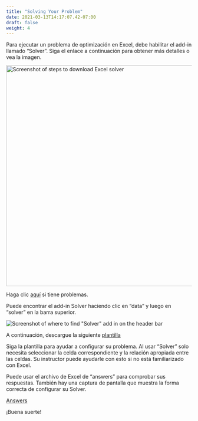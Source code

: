 ```yaml
---
title: "Solving Your Problem"
date: 2021-03-13T14:17:07.42-07:00
draft: false
weight: 4
---
```


Para ejecutar un problema de optimización en Excel, debe habilitar el add-in llamado “Solver”. Siga el enlace a continuación para obtener más detalles o vea la imagen.

 <img src= ../img/Download_Excel_solver.jpg alt="Screenshot of steps to download Excel solver" width="800" height="600">

Haga clic [aquí](https://support.microsoft.com/en-us/office/load-the-solver-add-in-in-excel-612926fc-d53b-46b4-872c-e24772f078ca) si tiene problemas.

Puede encontrar el add-in Solver haciendo clic en “data” y luego en “solver” en la barra superior. 

![Screenshot of where to find "Solver" add in on the header bar](../img/solver.jpg)

A continuación, descargue la siguiente [plantilla](../Cookie_Bakery_Optimization_Template.xlsx)

Siga la plantilla para ayudar a configurar su problema. Al usar “Solver” solo necesita seleccionar la celda correspondiente y la relación apropiada entre las celdas. Su instructor puede ayudarle con esto si no está familiarizado con Excel.

Puede usar el archivo de Excel de “answers” para comprobar sus respuestas. También hay una captura de pantalla que muestra la forma correcta de configurar su Solver.

[Answers](../Cookie_Bakery_Optimization_Answers.xlsx)

¡Buena suerte!